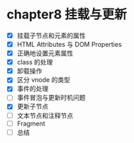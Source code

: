 # chapter8 挂载与更新

- [x] 挂载子节点和元素的属性
- [x] HTML Attributes 与 DOM Properties
- [x] 正确地设置元素属性
- [x] class 的处理
- [x] 卸载操作
- [x] 区分 vnode 的类型
- [x] 事件的处理
- [ ] 事件冒泡与更新时机问题
- [x] 更新子节点
- [ ] 文本节点和注释节点
- [ ] Fragment
- [ ] 总结